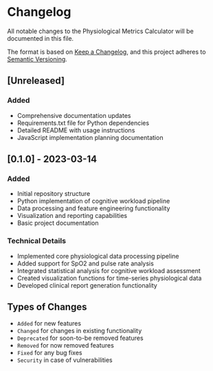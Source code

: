# Changelog

All notable changes to the Physiological Metrics Calculator will be documented in this file.

The format is based on [Keep a Changelog](https://keepachangelog.com/en/1.0.0/),
and this project adheres to [Semantic Versioning](https://semver.org/spec/v2.0.0.html).

## [Unreleased]

### Added

- Comprehensive documentation updates
- Requirements.txt file for Python dependencies
- Detailed README with usage instructions
- JavaScript implementation planning documentation

## [0.1.0] - 2023-03-14

### Added

- Initial repository structure
- Python implementation of cognitive workload pipeline
- Data processing and feature engineering functionality
- Visualization and reporting capabilities
- Basic project documentation

### Technical Details

- Implemented core physiological data processing pipeline
- Added support for SpO2 and pulse rate analysis
- Integrated statistical analysis for cognitive workload assessment
- Created visualization functions for time-series physiological data
- Developed clinical report generation functionality

## Types of Changes

- `Added` for new features
- `Changed` for changes in existing functionality
- `Deprecated` for soon-to-be removed features
- `Removed` for now removed features
- `Fixed` for any bug fixes
- `Security` in case of vulnerabilities
